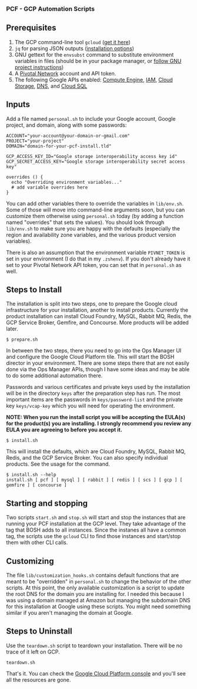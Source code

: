 ### PCF - GCP Automation Scripts

## Prerequisites

  1. The GCP command-line tool `gcloud` ([get it here](https://cloud.google.com/sdk/))
  1. `jq` for parsing JSON outputs ([installation options](https://stedolan.github.io/jq/download/))
  1. GNU gettext for the `envsubst` command to substitute environment variables in files (should be in your package manager, or [follow GNU project instructions](https://www.gnu.org/software/software.html#HowToGetSoftware))
  1. A [Pivotal Network](https://network.pivotal.io) account and API token.
  1. The following Google APIs enabled: [Compute Engine](https://console.developers.google.com/apis/api/compute_component/overview),
     [IAM](https://console.cloud.google.com/apis/api/iam.googleapis.com/overview), [Cloud Storage](https://console.developers.google.com/apis/api/storage-component-json.googleapis.com/overview),
     [DNS](https://console.cloud.google.com/apis/api/iam.googleapis.com/overview), and [Cloud SQL](https://console.developers.google.com/apis/api/sqladmin-json.googleapis.com/overview)

## Inputs

Add a file named `personal.sh` to include your Google account, Google project, and domain, along with some passwords:

```
ACCOUNT="your-account@your-domain-or-gmail.com"
PROJECT="your-project"
DOMAIN="domain-for-your-pcf-install.tld"

GCP_ACCESS_KEY_ID="Google storage interoperability access key id"
GCP_SECRET_ACCESS_KEY="Google storage interoperability secret access key"

overrides () {
  echo "Overriding environment variables..."
  # add variable overrides here
}
```

You can add other variables there to override the variables in `lib/env.sh`. Some of those will move into command-line arguments soon,
but you can customize them otherwise using `personal.sh` today (by adding a function named "overrides" that sets the values). You should look
through `lib/env.sh` to make sure you are happy with the defaults (especially the region and availability zone variables, and the various
product version variables).

There is also an assumption that the environment variable `PIVNET_TOKEN` is set in your environment (I do that in my `.zshenv`). If you
don't already have it set to your Pivotal Network API token, you can set that in `personal.sh` as well.

## Steps to Install

The installation is split into two steps, one to prepare the Google cloud infrastructure for your installation, another to install products.
Currently the product installation can install Cloud Foundry, MySQL, Rabbit MQ, Redis, the GCP Service Broker, Gemfire, and Concourse. More products
will be added later.

```
$ prepare.sh
```

In between the two steps, there you need to go into the Ops Manager UI and configure the Google Cloud Platform tile. This will start the BOSH
director in your environment.  There are some steps there that are not easily done via the Ops Manager APIs, though I have some ideas and may
be able to do some additional automation there.

Passwords and various certificates and private keys used by the installation will be in the directory `keys` after the preparation step has
run. The most important items are the passwords in `keys/password-list` and the private key `keys/vcap-key` which you will need for operating
the environment.

**NOTE: When you run the install script you will be accepting the EULA(s) for the product(s) you are installing. I strongly recommend you review
any EULA you are agreeing to before you accept it.**

```
$ install.sh
```

This will install the defaults, which are Cloud Foundry, MySQL, Rabbit MQ, Redis, and the GCP Service Broker. You can also specify individual
products. See the usage for the command.

```
$ install.sh --help
install.sh [ pcf ] [ mysql ] [ rabbit ] [ redis ] [ scs ] [ gcp ] [ gemfire ] [ concourse ]
```

## Starting and stopping

Two scripts `start.sh` and `stop.sh` will start and stop the instances that are running your PCF installation at the GCP level. They take
advantage of the tag that BOSH adds to all instances. Since the instanes all have a common tag, the scripts use the `gcloud` CLI to find those
instances and start/stop them with other CLI calls.

## Customizing

The file `lib/customization_hooks.sh` contains default functions that are meant to be "overridden" in `personal.sh` to change the behavior
of the other scripts. At this point, the only available customization is a script to update the root DNS for the domain you are installing
for.  I needed this because I was using a domain managed at Amazon but managing the subdomain DNS for this installation at Google using
these scripts.  You might need something similar if you aren't managing the domain at Google.

## Steps to Uninstall

Use the `teardown.sh` script to teardown your installation. There will be no trace of it left on GCP.

```
teardown.sh
```

That's it. You can check the [Google Cloud Platform console](https://console.cloud.google.com) and you'll see all the resources are gone.
